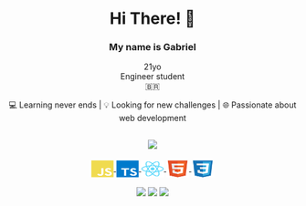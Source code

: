 
<h1 align="center">Hi There! 👋</h1>

<div align="center" list-style="none">
  
  <h3>My name is Gabriel</h2>   
  
  21yo<br>
  Engineer student<br>
  🇧🇷
  <br>
    
   💻 Learning never ends |
   💡 Looking for new challenges |
   🌐 Passionate about web development 
  ##
</div>
  
<div align="center">

  <a href=""/>
  <img heigth="180em" src="https://github-readme-stats.vercel.app/api/top-langs/?username=gbrMenezes&theme=dark"/>
  
 </div>


 <div align="center" style="display: inline_block"><br>
  <img align="center" alt="Gbr-Js" height="30" width="40" src="https://raw.githubusercontent.com/devicons/devicon/master/icons/javascript/javascript-plain.svg">
  <img align="center" alt="Gbr-Ts" height="30" width="40" src="https://raw.githubusercontent.com/devicons/devicon/master/icons/typescript/typescript-plain.svg">
  <img align="center" alt="Gbr-React" height="30" width="40" src="https://raw.githubusercontent.com/devicons/devicon/master/icons/react/react-original.svg">
  <img align="center" alt="Gbr-HTML" height="30" width="40" src="https://raw.githubusercontent.com/devicons/devicon/master/icons/html5/html5-original.svg">
  <img align="center" alt="Gbr-CSS" height="30" width="40" src="https://raw.githubusercontent.com/devicons/devicon/master/icons/css3/css3-original.svg">
</div>
<br>
<div align="center"> 
  <a href="https://instagram.com/g_damasceno_" target="_blank"><img src="https://img.shields.io/badge/-Instagram-%23E4405F?style=for-the-badge&logo=instagram&logoColor=white" target="_blank"></a>
  <a href="mailto:gabrieldmfaquim0202@gmail.com"><img src="https://img.shields.io/badge/-Gmail-%23333?style=for-the-badge&logo=gmail&logoColor=white" target="_blank"></a>
  <a href="https://t.me/+5562985909622"><img src="https://img.shields.io/badge/Telegram-2CA5E0?style=for-the-badge&logo=telegram&logoColor=white"></a>
</div>

